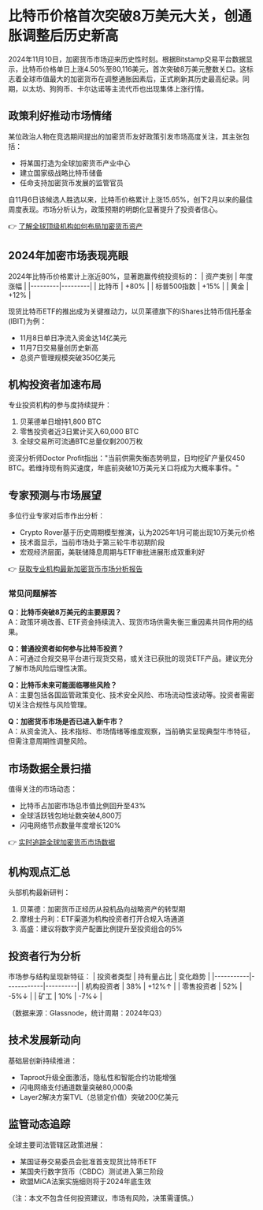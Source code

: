 # 比特币价格首次突破8万美元大关，创通胀调整后历史新高

2024年11月10日，加密货币市场迎来历史性时刻。根据Bitstamp交易平台数据显示，比特币价格单日上涨4.50%至80,116美元，首次突破8万美元整数关口。这标志着全球市值最大的加密货币在调整通胀因素后，正式刷新其历史最高纪录。同期，以太坊、狗狗币、卡尔达诺等主流代币也出现集体上涨行情。

## 政策利好推动市场情绪

某位政治人物在竞选期间提出的加密货币友好政策引发市场高度关注，其主张包括：
- 将某国打造为全球加密货币产业中心
- 建立国家级战略比特币储备
- 任命支持加密货币发展的监管官员

自11月6日该候选人胜选以来，比特币价格累计上涨15.65%，创下2月以来的最佳周度表现。市场分析认为，政策预期的明朗化显著提升了投资者信心。

👉 [了解全球顶级机构如何布局加密货币资产](https://bit.ly/okx_welcome)

## 2024年加密市场表现亮眼

2024年比特币价格累计上涨近80%，显著跑赢传统投资标的：
| 资产类别 | 年度涨幅 |
|---------|---------|
| 比特币   | +80%    |
| 标普500指数 | +15%   |
| 黄金     | +12%    |

现货比特币ETF的推出成为关键推动力，以贝莱德旗下的iShares比特币信托基金(IBIT)为例：
- 11月8日单日净流入资金达14亿美元
- 11月7日交易量创历史新高
- 总资产管理规模突破350亿美元

## 机构投资者加速布局

专业投资机构的参与度持续提升：
1. 贝莱德单日增持1,800 BTC
2. 零售投资者近3日累计买入60,000 BTC
3. 全球交易所可流通BTC总量仅剩200万枚

资深分析师Doctor Profit指出："当前供需失衡态势明显，日均挖矿产量仅450 BTC。若维持现有购买速度，年底前突破10万美元关口将成为大概率事件。"

## 专家预测与市场展望

多位行业专家对后市作出分析：
- Crypto Rover基于历史周期模型推演，认为2025年1月可能出现10万美元价格
- 技术面显示，当前市场处于第三轮牛市初期阶段
- 宏观经济层面，美联储降息周期与ETF审批进展形成双重利好

👉 [获取专业机构最新加密货币市场分析报告](https://bit.ly/okx_welcome)

### 常见问题解答

**Q：比特币突破8万美元的主要原因？**  
A：政策环境改善、ETF资金持续流入、现货市场供需失衡三重因素共同作用的结果。

**Q：普通投资者如何参与比特币投资？**  
A：可通过合规交易平台进行现货交易，或关注已获批的现货ETF产品。建议充分了解市场风险后理性决策。

**Q：比特币未来可能面临哪些风险？**  
A：主要包括各国监管政策变化、技术安全风险、市场流动性波动等。投资者需密切关注合规性与风险管理。

**Q：加密货币市场是否已进入新牛市？**  
A：从资金流入、技术指标、市场情绪等维度观察，当前确实呈现典型牛市特征，但需注意周期性调整风险。

## 市场数据全景扫描

值得关注的市场动态：
- 比特币占加密市场总市值比例回升至43%
- 全球活跃钱包地址数突破4,800万
- 闪电网络节点数量年度增长120%

👉 [实时追踪全球加密货币市场数据](https://bit.ly/okx_welcome)

## 机构观点汇总

头部机构最新研判：
1. 贝莱德：加密货币正经历从投机品向战略资产的转型期
2. 摩根士丹利：ETF渠道为机构投资者打开合规入场通道
3. 高盛：建议将数字资产配置比例提升至投资组合的5%

## 投资者行为分析

市场参与结构呈现新特征：
| 投资者类型 | 持有量占比 | 变化趋势 |
|-----------|------------|----------|
| 机构投资者 | 38%        | +12%↑    |
| 零售投资者 | 52%        | -5%↓     |
| 矿工       | 10%        | -7%↓     |

（数据来源：Glassnode，统计周期：2024年Q3）

## 技术发展新动向

基础层创新持续推进：
- Taproot升级全面激活，隐私性和智能合约功能增强
- 闪电网络支付通道数量突破80,000条
- Layer2解决方案TVL（总锁定价值）突破200亿美元

## 监管动态追踪

全球主要司法管辖区政策进展：
- 某国证券交易委员会批准首支现货比特币ETF
- 某国央行数字货币（CBDC）测试进入第三阶段
- 欧盟MiCA法案实施细则将于2024年底生效

（注：本文不包含任何投资建议，市场有风险，决策需谨慎。）